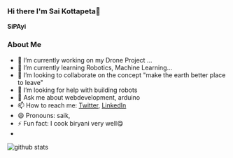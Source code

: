 ### Hi there I'm Sai Kottapeta👋


**SiPAyi**

### About Me

- 🔭 I’m currently working on my Drone Project ...
- 🌱 I’m currently learning Robotics, Machine Learning...
- 👯 I’m looking to collaborate on the concept "make the earth better place to leave"
- 🤔 I’m looking for help with building robots
- 💬 Ask me about webdevelopment, arduino
- 📫 How to reach me: [Twitter](https://twitter.com/Sai20994019), [LinkedIn](https://www.linkedin.com/in/sipayi/)
- 😄 Pronouns: saik, 
- ⚡ Fun fact: I cook biryani very well😋
- 
![github stats](https://github-readme-stats.vercel.app/api?username=sipayi&show_icons=true&theme=transparent)
